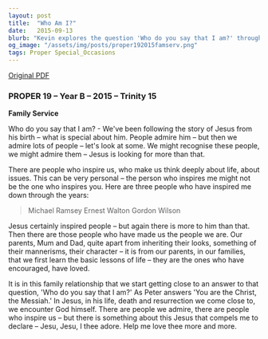 ```yaml
---
layout: post
title:  "Who Am I?"
date:   2015-09-13
blurb: "Kevin explores the question 'Who do you say that I am?' through the lens of personal inspiration and influence. He compares admiration of public figures to the deeper, more personal impact of family and individuals who shape our lives. Ultimately, he points to Jesus as the Christ, whose life, death, and resurrection bring us closest to encountering God himself."
og_image: "/assets/img/posts/proper192015famserv.png"
tags: Proper Special_Occasions
---
```

[Original PDF](/assets/pdf/proper192015famserv.pdf)    
### PROPER 19 – Year B – 2015 – Trinity 15

**Family Service**

Who do you say that I am? - We've been following the story of Jesus from his birth – what is special about him. People admire him – but then we admire lots of people – let's look at some. We might recognise these people, we might admire them – Jesus is looking for more than that.

There are people who inspire us, who make us think deeply about life, about issues. This can be very personal – the person who inspires me might not be the one who inspires you. Here are three people who have inspired me down through the years:

> Michael Ramsey
> Ernest Walton
> Gordon Wilson

Jesus certainly inspired people – but again there is more to him than that. Then there are those people who have made us the people we are. Our parents, Mum and Dad, quite apart from inheriting their looks, something of their mannerisms, their character – it is from our parents, in our families, that we first learn the basic lessons of life – they are the ones who have encouraged, have loved.

It is in this family relationship that we start getting close to an answer to that question, 'Who do you say that I am?' As Peter answers 'You are the Christ, the Messiah.' In Jesus, in his life, death and resurrection we come close to, we encounter God himself. There are people we admire, there are people who inspire us – but there is something about this Jesus that compels me to declare – Jesu, Jesu, I thee adore. Help me love thee more and more.
